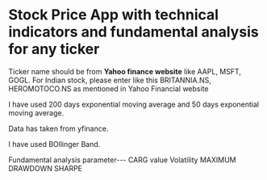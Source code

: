 
#  Stock Price App with technical indicators and fundamental analysis for any ticker

Ticker name should be from **Yahoo finance website** like AAPL, MSFT, GOGL.
For Indian stock, please enter like this BRITANNIA.NS, HEROMOTOCO.NS as mentioned in Yahoo Financial website

I have used 200 days exponential  moving average and 50 days exponential  moving average.

Data has taken from yfinance.

I have used BOllinger Band.

Fundamental analysis parameter---
CARG value
Volatility
MAXIMUM DRAWDOWN
SHARPE
